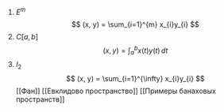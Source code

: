 1. $E^{m}$
$$
(x, y) = \sum_{i=1}^{m} x_{i}y_{i}
$$
2. $C[a,b]$
$$
(x, y) = \int _{a}^{b} x(t)y(t)\, dt
$$
3. $l_{2}$
$$
(x, y) = \sum_{i=1}^{\infty} x_{i}y_{i}
$$
[[Фан]] [[Евклидово пространство]] [[Примеры банаховых пространств]]